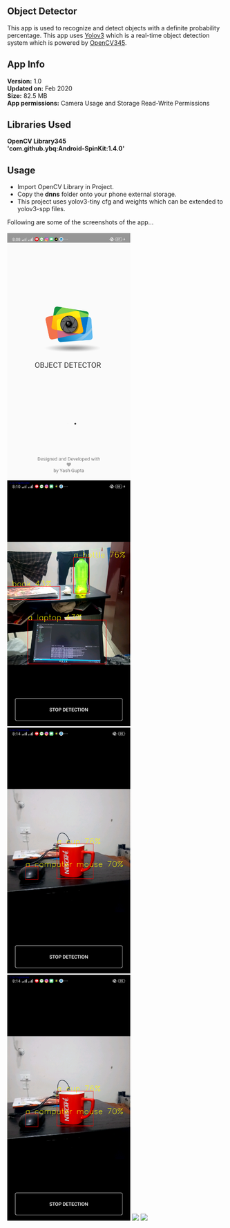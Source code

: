 ## Object Detector
This app is used to recognize and detect objects with a definite probability percentage. This app uses [Yolov3](https://pjreddie.com/darknet/yolo/) which is a real-time object detection system which is powered by [OpenCV345](https://opencv.org/).

## App Info
<b>Version:</b> 1.0</br>
<b>Updated on:</b> Feb 2020</br>
<b>Size:</b> 82.5 MB</br>
<b>App permissions:</b> Camera Usage and Storage Read-Write Permissions</br>

## Libraries Used
<b>OpenCV Library345 </b></br>
<b>'com.github.ybq:Android-SpinKit:1.4.0'</b>

## Usage
* Import OpenCV Library in Project.
* Copy the <b>dnns</b> folder onto your phone external storage.
* This project uses yolov3-tiny cfg and weights which can be extended to yolov3-spp files.

Following are some of the screenshots of the app...</br>
</br>
<img src="./main1.png" width="285px" height="auto">
<img src="./main2.png" width="285px" height="auto">
<img src="./main3.png" width="285px" height="auto">
<img src="./main4.png" width="285px" height="auto">
<img src="./main5.png" width="285px" height="auto">
<img src="./main6.png" width="285px" height="auto">
